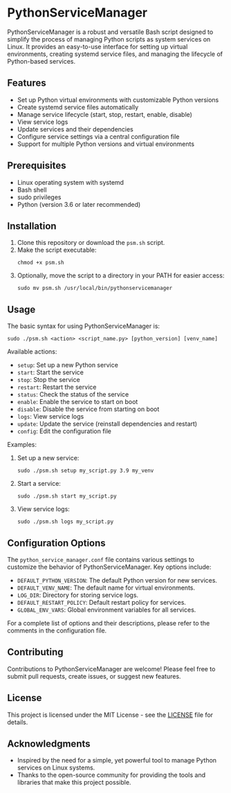 # PythonServiceManager

PythonServiceManager is a robust and versatile Bash script designed to simplify the process of managing Python scripts as system services on Linux. It provides an easy-to-use interface for setting up virtual environments, creating systemd service files, and managing the lifecycle of Python-based services.

## Features

- Set up Python virtual environments with customizable Python versions
- Create systemd service files automatically
- Manage service lifecycle (start, stop, restart, enable, disable)
- View service logs
- Update services and their dependencies
- Configure service settings via a central configuration file
- Support for multiple Python versions and virtual environments

## Prerequisites

- Linux operating system with systemd
- Bash shell
- sudo privileges
- Python (version 3.6 or later recommended)

## Installation

1. Clone this repository or download the `psm.sh` script.
2. Make the script executable:
   ```
   chmod +x psm.sh
   ```
3. Optionally, move the script to a directory in your PATH for easier access:
   ```
   sudo mv psm.sh /usr/local/bin/pythonservicemanager
   ```

## Usage

The basic syntax for using PythonServiceManager is:

```
sudo ./psm.sh <action> <script_name.py> [python_version] [venv_name]
```

Available actions:
- `setup`: Set up a new Python service
- `start`: Start the service
- `stop`: Stop the service
- `restart`: Restart the service
- `status`: Check the status of the service
- `enable`: Enable the service to start on boot
- `disable`: Disable the service from starting on boot
- `logs`: View service logs
- `update`: Update the service (reinstall dependencies and restart)
- `config`: Edit the configuration file

Examples:

1. Set up a new service:
   ```
   sudo ./psm.sh setup my_script.py 3.9 my_venv
   ```

2. Start a service:
   ```
   sudo ./psm.sh start my_script.py
   ```

3. View service logs:
   ```
   sudo ./psm.sh logs my_script.py
   ```

## Configuration Options

The `python_service_manager.conf` file contains various settings to customize the behavior of PythonServiceManager. Key options include:

- `DEFAULT_PYTHON_VERSION`: The default Python version for new services.
- `DEFAULT_VENV_NAME`: The default name for virtual environments.
- `LOG_DIR`: Directory for storing service logs.
- `DEFAULT_RESTART_POLICY`: Default restart policy for services.
- `GLOBAL_ENV_VARS`: Global environment variables for all services.

For a complete list of options and their descriptions, please refer to the comments in the configuration file.

## Contributing

Contributions to PythonServiceManager are welcome! Please feel free to submit pull requests, create issues, or suggest new features.

## License

This project is licensed under the MIT License - see the [LICENSE](LICENSE) file for details.

## Acknowledgments

- Inspired by the need for a simple, yet powerful tool to manage Python services on Linux systems.
- Thanks to the open-source community for providing the tools and libraries that make this project possible.
